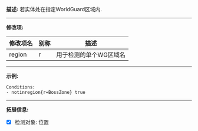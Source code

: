 **描述:** 若实体处在指定WorldGuard区域内.

---

**修改项:**

| 修改项名  | 别称           | 描述                      |
| --------- | -------------- | ------------------------- |
| region    | r     | 用于检测的单个WG区域名 |

---

**示例:**

```
Conditions:
- notinregion{r=BossZone} true
```

---

**拓展信息:**

- [x] 检测对象: 位置